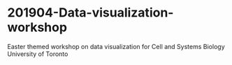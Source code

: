 # 201904-Data-visualization-workshop

Easter themed workshop on data visualization for Cell and Systems Biology University of Toronto

